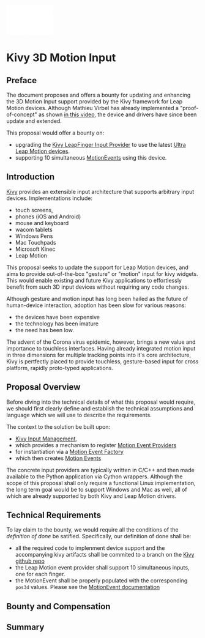 ![Kivy logo](Kivy_3D_Input/logo-kivy.png?raw=true)
# Kivy 3D Motion Input

## Preface

The document proposes and offers a bounty for updating and enhancing the 3D
Motion Input support provided by the Kivy framework for Leap Motion devices.
Although Mathieu Virbel has already implemented a "proof-of-concept" as shown
[in this video](https://www.youtube.com/watch?v=H_X0iEP9kHI), the device and
drivers have since been update and extended.

This proposal would offer a bounty on:
* upgrading the [Kivy LeapFinger Input Provider](https://kivy.org/doc/stable-1.10.1/api-kivy.input.providers.leapfinger.html)
  to use the latest [Ultra Leap Motion devices](https://www.ultraleap.com/product/leap-motion-controller/).
* supporting 10 simultaneous [MotionEvents](https://kivy.org/doc/stable-1.10.1/api-kivy.input.motionevent.html)
  using this device.


## Introduction

[Kivy](https://kivy.org) provides an extensible input architecture that
supports arbitrary input devices. Implementations include:
* touch screens,
* phones (iOS and Android)
* mouse and keyboard
* wacom tablets
* Windows Pens
* Mac Touchpads
* Microsoft Kinec
* Leap Motion

This proposal seeks to update the support for Leap Motion devices, and aims to
provide out-of-the-box "gesture" or "motion" input for kivy widgets. This
would enable existing and future Kivy applications to effortlessly benefit
from such 3D input devices without requiring any code changes.

Although gesture and motion input has long been hailed as the future of 
human-device interaction, adoption has been slow for various reasons:
* the devices have been expensive
* the technology has been imature
* the need has been low. 

The advent of the Corona virus epidemic, however, brings a new
value and importance to touchless interfaces. Having already integrated motion
input in three dimensions for multiple tracking points into it's core 
architecture, Kivy is pertfectly placed to provide touchless, gesture-based
input for cross platform, rapidly proto-typed applications.

## Proposal Overview

Before diving into the technical details of what this proposal would require,
we should first clearly define and establish the technical assumptions and \
language which we will use to describe the requirements.

The context to the solution be built upon:
* [Kivy Input Management](https://kivy.org/doc/stable-1.10.1/api-kivy.input.html),
* which provides a mechanism to register [Motion Event Providers](https://kivy.org/doc/stable-1.10.1/api-kivy.input.provider.html)
* for instantiation via a [Motion Event Factory](https://kivy.org/doc/stable-1.10.1/api-kivy.input.factory.html)
* which then creates [Motion Events](https://kivy.org/doc/stable-1.10.1/api-kivy.input.motionevent.html)

The concrete input providers are typically written in C/C++ and then made
available to the Python application via Cython wrappers. Although the scope of
this proposal shall only require a functional Linux implementation, the long
term goal would be to support Windows and Mac as well, all of which are already
supported by both Kivy and Leap Motion drivers.

## Technical Requirements

To lay claim to the bounty, we would require all the conditions of the 
*definition of done* be satified. Specifically, our definition of done shall
be:
* all the required code to implenment device support and the accompanying kivy
 artifacts shall be commited to a branch on the [Kivy github repo](https://github.com/kivy/kivy)
* the Leap Motion event provider shall support 10 simultaneous inputs, one for
  each finger.
* the MotionEvent shall be properly populated with the corresponding `pos3d` values. 
  Please see the [MotionEvent documentation](https://kivy.org/doc/stable-1.10.1/api-kivy.input.motionevent.html)


## Bounty and Compensation

## Summary



